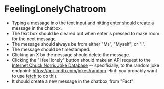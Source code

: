 # FeelingLonelyChatroom


* Typing a message into the text input and hitting enter should create a message in the chatbox.
* The text box should be cleared out when enter is pressed to make room for the next message.
* The message should always be from either "Me", "Myself", or "I".
* The message should be timestamped.
* Clicking an X by the message should delete the message.
* Clicking the "I feel lonely" button should make an API request to the [Internet Chuck Norris Joke Database](http://www.icndb.com/) -- specificially, to the random joke endpoint: https://api.icndb.com/jokes/random.  Hint: you probably want to use [fetch](https://developer.mozilla.org/en-US/docs/Web/API/Fetch_API/Using_Fetch) to do this.
* It should create a new message in the chatbox, from "Fact"


